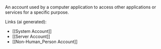 An account used by a computer application to access other applications or services for a specific purpose.

Links (ai generated):
 - [[System Account]]
 - [[Server Account]]
 - [[Non-Human_Person Account]]

